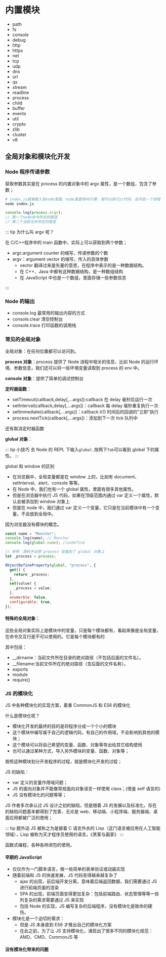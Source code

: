 # 内置模块

- path
- fs
- console
- debug
- http
- https
- net
- tcp
- udp
- dns
- url
- qs
- stream
- readline
- process
- child
- buffer
- events
- util
- crypto
- zlib
- cluster
- v8

## 全局对象和模块化开发

### Node 程序传递参数

获取参数其实是在 process 的内置对象中的 argv 属性，是一个数组，包含了参数；

```sh
# index.js就被载入到node里面，node里面有V8引擎，就可以执行js代码，会开启一个进程
node index.js
```

```js
console.log(process.argv);
// 第一个node命令所在的路径
// 第二个当前文件所在的路径
```

::: tip 为什么叫 argv 呢？

在 C/C++程序中的 main 函数中，实际上可以获取到两个参数；

- argc:argument counter 的缩写，传递参数的个数
- argv：argument vector 的缩写，传入的具体参数
  - vector 翻译过来是矢量的意思，在程序中表示的是一种数据结构。
  - 在 C++、Java 中都有这种数据结构，是一种数组结构
  - 在 JavaScript 中也是一个数组，里面存储一些参数信息

:::

### Node 的输出

- console.log 最常用的输出内容的方式
- console.clear 清空控制台
- console.trace 打印函数的调用栈

### 常见的全局对象

全局对象：在任何位置都可以访问到。

**process 对象**：process 提供了 Node 进程中相关的信息，比如 Node 的运行环境、参数信息，我们还可以将一些环境变量读取到 process 的 env 中。

**console 对象**：提供了简单的调试控制台

**定时器函数**：

- setTimeout(callback,delay[,...args]):callback 在 delay 毫秒后运行一次
- setInterval(callback,delay[,...args])：callback 每 delay 毫秒重复执行一次
- setImmediate(callback[,...args])：callback I/O 时间后的回调的"立即"执行
- process.nextTick(callback[,...args])：添加到下一次 tick 队列中

还有取消定时器函数

**global 对象**：

::: tip 小技巧
去 Node 的 REPL 下输入`global.`按两下`Tab`可以看到 global 下的属性。
:::

global 和 window 的区别

- 在浏览器中，全局变量都是在 window 上的，比如有 document、setInterval、alert、console 等等。
- 在 Node 中，我们也有一个 global 属性，里面有很多其他属性。
- 但是在浏览器中执行 JS 代码，如果在顶级范围内通过 var 定义一个属性，默认会被添加到 window 对象上
- 但是在 node 中，我们通过 var 定义一个变量，它只是在当前模块中有一个变量，不会放到全局中。

因为浏览器没有模块的概念。

```js
const name = "Monster";
console.log(name); // Monster
console.log(global.name); //undefine
```

```js
// 举例：源码手动把 process 挂载到了 global 对象上
let _process = process;

ObjectDefineProperty(global, "process", {
  get() {
    return _process;
  },
  set(value) {
    _process = value;
  },
  enumerble: false,
  configurable: true,
});
```

#### 特殊的全局对象：

这些全局对象实际上是模块中的变量，只是每个模块都有，看起来像是全局变量，在命令交互行是不可以使用的。它是每个模块都有的

其中包括：

- \_\_dirname：当前文件所在目录的绝对路径（不包括后面的文件名）。
- \_\_filename:当前文件所在的绝对路径（含后面的文件名称）。
- exports
- module
- require()

### JS 的模块化

JS 中各种模块化的实现方案，着重 CommonJS 和 ES6 的模块化

什么是模块化呢？

- 模块化开发的最终的目的是将程序分成一个个小的模块
- 这个模块中编写属于自己的逻辑代码，有自己的作用域，不会影响到其他的模块；
- 这个模块可以将自己希望的变量、函数、对象等导出给其它结构使用
- 也可以通过某种方式，导入另外模块的变量、函数、对象等；

按照这种模块划分开发程序的过程，就是模块化开发的过程；

JS 的缺陷：

- var 定义的变量作用域问题；
- JS 的面向对象并不能像常规面向对象语言一样使用 class；(借鉴 self 语言的)
- JS 没有模块化的问题等等；

JS 作者多次承认过 JS 设计之初的缺陷，但是随着 JS 的发展以及标准化，存在的缺陷问题基本都得到了完善，无论是 web、移动端、小程序端、服务器端、桌面应用都被广泛的使用；

::: tip 题外话
JS 被称之为是披着 C 语言外衣的 Lisp（这门语言被应用在人工智能领域），Lisp 被称为天才程序员使用的语言。《黑客与画家》
:::

函数式编程，各种各样闭包的使用。

#### 早期的 JavaScript

- 仅仅作为一门脚本语言，做一些简单的表单验证或动画实现
- 随着前端和 JS 的快速发展，JS 代码变得越来越复杂了
  - ajax 的出现，前后端开发分离，意味着后端返回数据，我们需要通过 JS 进行前端页面的渲染
  - SPA 的出现，前端页面变得更加复杂：包括前端路由、状态管理等等一些列复杂的需求需要通过 JS 来实现
  - 包括 Node 的实现，JS 编写复杂的后端程序，没有模块化是致命的硬伤。
- 模块化是一个迫切的需求：
  - 但是 JS 本身直到 ES6 才推出自己的模块化方案
  - 在此之前，为了让 JS 支持模块化，涌现出了很多不同的模块化规范：AMD、CMD、CommonJS 等

#### 没有模块化带来的问题
